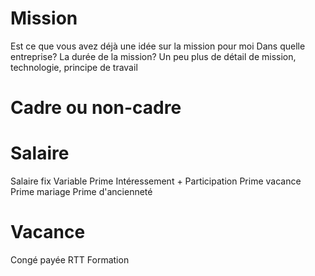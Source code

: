 
# Mission

Est ce que vous avez déjà une idée sur la mission pour moi
Dans quelle entreprise? 
La durée de la mission?
Un peu plus de détail de mission, technologie, principe de travail

# Cadre ou non-cadre

# Salaire

Salaire fix
Variable
Prime Intéressement + Participation
Prime vacance
Prime mariage
Prime d'ancienneté

# Vacance

Congé payée
RTT
Formation
